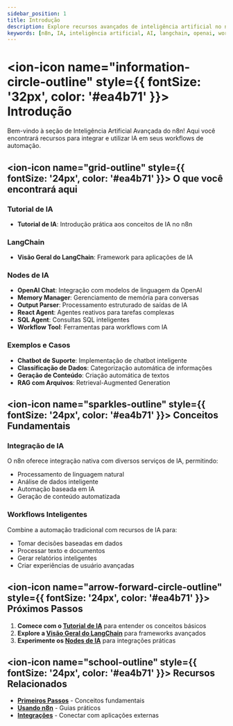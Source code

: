 ```yaml
---
sidebar_position: 1
title: Introdução
description: Explore recursos avançados de inteligência artificial no n8n
keywords: [n8n, IA, inteligência artificial, AI, langchain, openai, workflow]
---
```


# <ion-icon name="information-circle-outline" style={{ fontSize: '32px', color: '#ea4b71' }}></ion-icon> Introdução

Bem-vindo à seção de Inteligência Artificial Avançada do n8n! Aqui você encontrará recursos para integrar e utilizar IA em seus workflows de automação.

## <ion-icon name="grid-outline" style={{ fontSize: '24px', color: '#ea4b71' }}></ion-icon> O que você encontrará aqui

### Tutorial de IA

- **Tutorial de IA**: Introdução prática aos conceitos de IA no n8n

### LangChain

- **Visão Geral do LangChain**: Framework para aplicações de IA

### Nodes de IA

- **OpenAI Chat**: Integração com modelos de linguagem da OpenAI
- **Memory Manager**: Gerenciamento de memória para conversas
- **Output Parser**: Processamento estruturado de saídas de IA
- **React Agent**: Agentes reativos para tarefas complexas
- **SQL Agent**: Consultas SQL inteligentes
- **Workflow Tool**: Ferramentas para workflows com IA

### Exemplos e Casos

- **Chatbot de Suporte**: Implementação de chatbot inteligente
- **Classificação de Dados**: Categorização automática de informações
- **Geração de Conteúdo**: Criação automática de textos
- **RAG com Arquivos**: Retrieval-Augmented Generation

## <ion-icon name="sparkles-outline" style={{ fontSize: '24px', color: '#ea4b71' }}></ion-icon> Conceitos Fundamentais

### Integração de IA

O n8n oferece integração nativa com diversos serviços de IA, permitindo:

- Processamento de linguagem natural
- Análise de dados inteligente
- Automação baseada em IA
- Geração de conteúdo automatizada

### Workflows Inteligentes

Combine a automação tradicional com recursos de IA para:

- Tomar decisões baseadas em dados
- Processar texto e documentos
- Gerar relatórios inteligentes
- Criar experiências de usuário avançadas

## <ion-icon name="arrow-forward-circle-outline" style={{ fontSize: '24px', color: '#ea4b71' }}></ion-icon> Próximos Passos

1. **Comece com o [Tutorial de IA](./tutorial-ai)** para entender os conceitos básicos
2. **Explore a [Visão Geral do LangChain](./langchain-overview)** para frameworks avançados
3. **Experimente os [Nodes de IA](./nodes-ia/)** para integrações práticas

## <ion-icon name="school-outline" style={{ fontSize: '24px', color: '#ea4b71' }}></ion-icon> Recursos Relacionados

- **[Primeiros Passos](/primeiros-passos/instalacao)** - Conceitos fundamentais
- **[Usando n8n](../usando-n8n)** - Guias práticos
- **[Integrações](../integracoes)** - Conectar com aplicações externas
